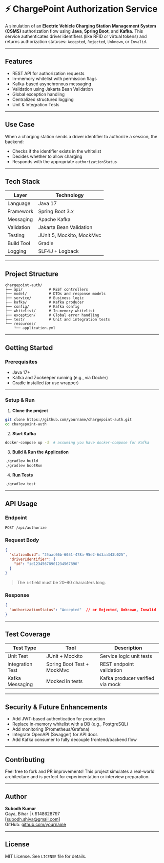 # ⚡ ChargePoint Authorization Service

A simulation of an **Electric Vehicle Charging Station Management System (CSMS)** authorization flow using **Java**, **Spring Boot**, and **Kafka**. This service authenticates driver identifiers (like RFID or virtual tokens) and returns authorization statuses: `Accepted`, `Rejected`, `Unknown`, or `Invalid`.

---

## Features

- REST API for authorization requests
- In-memory whitelist with permission flags
- Kafka-based asynchronous messaging
- Validation using Jakarta Bean Validation
- Global exception handling
- Centralized structured logging
- Unit & Integration Tests

---

## Use Case

When a charging station sends a driver identifier to authorize a session, the backend:
- Checks if the identifier exists in the whitelist
- Decides whether to allow charging
- Responds with the appropriate `authorizationStatus`

---

## Tech Stack

| Layer         | Technology                |
|---------------|---------------------------|
| Language      | Java 17                   |
| Framework     | Spring Boot 3.x           |
| Messaging     | Apache Kafka              |
| Validation    | Jakarta Bean Validation   |
| Testing       | JUnit 5, Mockito, MockMvc |
| Build Tool    | Gradle                    |
| Logging       | SLF4J + Logback           |

---

## Project Structure

```
chargepoint-auth/
├── api/            # REST controllers
├── model/          # DTOs and response models
├── service/        # Business logic
├── kafka/          # Kafka producer
├── config/         # Kafka config
├── whitelist/      # In-memory whitelist
├── exception/      # Global error handling
├── test/           # Unit and integration tests
└── resources/
    └── application.yml
```

---

## Getting Started

### Prerequisites
- Java 17+
- Kafka and Zookeeper running (e.g., via Docker)
- Gradle installed (or use wrapper)

---

### Setup & Run

1. **Clone the project**
```bash
git clone https://github.com/yourname/chargepoint-auth.git
cd chargepoint-auth
```

2. **Start Kafka**
```bash
docker-compose up -d  # assuming you have docker-compose for Kafka
```

3. **Build & Run the Application**
```bash
./gradlew build
./gradlew bootRun
```

4. **Run Tests**
```bash
./gradlew test
```

---

## API Usage

### Endpoint
```http
POST /api/authorize
```

### Request Body
```json
{
  "stationUuid": "25aac66b-6051-478a-95e2-6d3aa343b025",
  "driverIdentifier": {
    "id": "id12345678901234567890"
  }
}
```

> The `id` field must be 20–80 characters long.

### Response
```json
{
  "authorizationStatus": "Accepted"  // or Rejected, Unknown, Invalid
}
```

---

## Test Coverage

| Test Type         | Tool            | Description                          |
|------------------|------------------|--------------------------------------|
| Unit Test         | JUnit + Mockito | Service logic unit tests             |
| Integration Test  | Spring Boot Test + MockMvc | REST endpoint validation     |
| Kafka Messaging   | Mocked in tests | Kafka producer verified via mock     |

---

## Security & Future Enhancements

- Add JWT-based authentication for production
- Replace in-memory whitelist with a DB (e.g., PostgreSQL)
- Add monitoring (Prometheus/Grafana)
- Integrate OpenAPI (Swagger) for API docs
- Add Kafka consumer to fully decouple frontend/backend flow

---

## Contributing

Feel free to fork and PR improvements! This project simulates a real-world architecture and is perfect for experimentation or interview preparation.

---

## Author

**Subodh Kumar**  
Gaya, Bihar | 📞 9148628797  
[subodh.shiva@gmail.com]  
GitHub: [github.com/yourname](https://github.com/subodh07301)

---

## License

MIT License. See `LICENSE` file for details.
